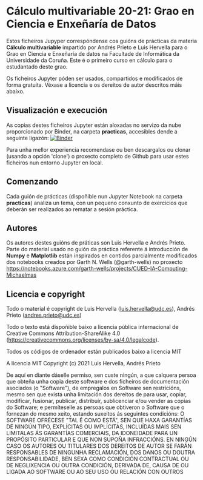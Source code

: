 # Cálculo multivariable 20-21: Grao en Ciencia e Enxeñaría de Datos

Estos ficheiros Jupyper correspóndense cos guións de prácticas da materia
**Cálculo multivariable** impartido por Andrés Prieto e Luis Hervella para o
Grao en Ciencia e Enxeñaría de datos na Facultade de Informática da Universidade
da Coruña. Este é o primeiro curso en cálculo para o estudantado deste grao.

Os ficheiros Jupyter póden ser usados, compartidos e modificados de forma gratuita. 
Véxase a licencia e os dereitos de autor descritos máis abaixo.

## Visualización e execución

As copias destes ficheiros Jupyter están aloxadas no servizo da nube proporcionado por
Binder, na carpeta **practicas**, accesibles dende a seguinte ligazón:
[![Binder](https://mybinder.org/badge_logo.svg)](https://mybinder.org/v2/gh/maprieto/CalculoMultivariable/HEAD)

Para unha mellor experiencia recomendase ou ben descargalos ou clonar (usando a opción 'clone')
o proxecto completo de Github para usar estes ficheiros nun entorno Jupyter en local.

## Comenzando

Cada guión de prácticas (dispoñible nun Jupyter Notebook na carpeta **practicas**) analiza un tema, con un pequeno conxunto de exercicios
que deberán ser realizados ao rematar a sesión práctica.

## Autores

Os autores destes guións de práticas son Luis Hervella e Andrés Prieto. Parte do material usado 
no guión da práctica referente á introducción de **Numpy** e **Matplotlib** están inspirados
en contidos parcialmente modificados dos notebooks creados por Garth N. Wells (@garth-wells)
no proxecto <https://notebooks.azure.com/garth-wells/projects/CUED-IA-Computing-Michaelmas>

## Licencia e copyright

Todo o material é copyright de Luis Hervella (<luis.hervella@udc.es>), Andrés Prieto (<andres.prieto@udc.es>)

Todo o texto está dispoñible baixo a licencia pública internacional de Creative Commons
Attribution-ShareAlike 4.0
(<https://creativecommons.org/licenses/by-sa/4.0/legalcode>).

Todos os códigos de ordenador están publicados baixo a licencia MIT

A licencia MIT
Copyright (c) 2021 Luis Hervella, Andrés Prieto

De aquí en diante dáselle permiso, sen custe ningún, a que calquera persoa que obteña unha copia deste software e dos ficheiros de documentación asociados (o "Software"), de empregalos en Software sen restricións, mesmo sen que exista unha limitación dos dereitos de para usar, copiar, modificar, fusionar, publicar, distribuír, sublicenciar e/ou vender as copias do Software; e permíteselle as persoas que obtiveron o Software que o fornezan do mesmo xeito, estando suxeitos ás seguintes condicións:
O SOFTWARE OFRÉCESE "TAL É COMO ESTÁ", SEN QUE HAXA GARANTÍAS DE NINGÚN TIPO, EXPLÍCITAS OU IMPLÍCITAS, INCLUÍDAS MAIS SEN LIMITALAS ÁS GARANTÍAS COMERCIAIS, DA IDONEIDADE PARA UN PROPÓSITO PARTICULAR E QUE NON SUPOÑA INFRACCIÓNS. EN NINGÚN CASO OS AUTORES OU TITULARES DOS DEREITOS DE AUTOR SE FARÁN RESPONSABLES DE NINGUNHA RECLAMACIÓN, DOS DANOS OU DOUTRA RESPONSABILIDADE, BEN SEXA COMO CONDICIÓN CONTRACTUAL OU DE NEGLIXENCIA OU OUTRA CONDICIÓN, DERIVADA DE, CAUSA DE OU LIGADA AO SOFTWARE OU AO SEU USO OU RELACIÓN CON OUTROS
